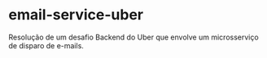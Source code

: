 # email-service-uber
Resolução de um desafio Backend do Uber que envolve um microsserviço de disparo de e-mails.
